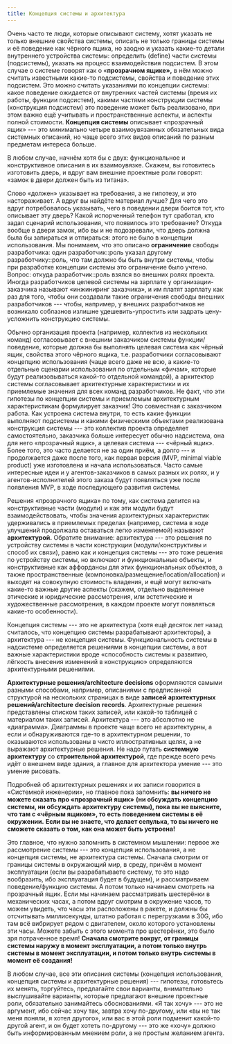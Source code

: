 ```yaml
---
title: Концепция системы и архитектура
---
```


Очень часто те люди, которые описывают систему, хотят указать не только
внешние свойства системы, описать не только границы системы и её
поведение как чёрного ящика, но заодно и указать какие-то детали
внутреннего устройства системы: определить (define) части системы
(подсистемы), указать на процесс взаимодействия подсистем. В этом случае
о системе говорят как о «**прозрачном ящике»,** в нём можно считать
известными какие-то подсистемы, свойства и поведение этих подсистем. Это
можно считать указаниями по концепции системы: какое поведение ожидается
от внутренних частей системы (время их работы, функции подсистем),
какими частями конструкции системы (конструкция подсистем) это поведение
может быть реализовано, при этом важно ещё учитывать и пространственные
аспекты, и аспекты полной стоимости. **Концепция системы** описывает
«прозрачный ящик» --- это минимально четыре взаимоувязанных обязательных
вида системных описаний, но чаще всего этих видов описаний по разным
предметам интереса больше.

В любом случае, начнём хотя бы с двух: функциональное и конструктивное
описания в их взаимоувязке. Скажем, вы готовитесь изготовить дверь, и
вдруг вам внешние проектные роли говорят: «замок в двери должен быть из
титана».

Слово «должен» указывает на требования, а не гипотезу, и это
настораживает. А вдруг вы найдёте материал лучше? Для чего это вдруг
потребовалось указывать, чего в поведении двери боится тот, кто
описывает эту дверь? Какой испорченный телефон тут сработал, кто задал
сценарий использования, что появилось это требование? Откуда вообще в
двери замок, ибо вы и не подозревали, что дверь должна была бы
запираться и отпираться: этого не было в концепции использования. Мы
понимаем, что это описано **ограничение** свободы разработчика: один
разработчик::роль указал другому разработчику::роль, что там должно бы
быть внутри системы, чтобы при разработке концепции системы это
ограничение было учтено. Вопрос: откуда разработчик::роль взялся во
внешних ролях проекта. Иногда разработчиков целевой системы на зарплате
у организации-заказчика называют «инжиниринг заказчика», и им платят
зарплату как раз для того, чтобы они создавали такие ограничения свободы
внешних разработчиков --- чтобы, например, у внешних разработчиков не
возникало соблазнов излишне удешевить-упростить или задрать
цену-усложнить конструкцию системы.

Обычно организация проекта (например, коллектив из нескольких команд)
согласовывает с внешним заказчиком системы функции/поведение, которые
должна бы выполнять целевая система как чёрный ящик, свойства этого
чёрного ящика, т.е. разработчики согласовывают концепцию использования
(чаще всего даже не всю, а какие-то отдельные сценарии использования по
отдельным «фичам», которые будут реализовываться какой-то отдельной
командой), а архитектор системы согласовывает архитектурные
характеристики и их приемлемые значения для всех команд разработчиков.
Не факт, что эти гипотезы по концепции системы и приемлемым
архитектурным характеристикам формулирует заказчик! Это совместная с
заказчиком работа. Как устроена система внутри, то есть какие функции
выполняют подсистемы и какими физическими объектами реализована
конструкция системы --- это коллектив проекта определяет самостоятельно,
заказчика больше интересует обычно надсистема, она для него «прозрачный
ящик», а целевая система --- «чёрный ящик». Более того, это часто
делается не за один приём, а долго --- и продолжается даже после того,
как первая версия (MVP, minimal viable product) уже изготовлена и начала
использоваться. Часто самые интересные идеи и у агентов-заказчиков в
самых разных их ролях, и у агентов-исполнителей этого заказа будут
появляться уже после появления MVP, в ходе последующего развития
системы.

Решения «прозрачного ящика» по тому, как система делится на
конструктивные части (модули) и как эти модули будут взаимодействовать,
чтобы значения архитектурных характеристик удерживались в приемлемых
пределах (например, система в ходе улучшений продолжала оставаться легко
изменяемой) называют **архитектурой.** Обратите внимание:
архитектура --- это решения по устройству системы в части конструкции
(модули/конструктивы и способ их связи), равно как и концепция
системы --- это тоже решения по устройству системы, но включают и
функциональные объекты, и конструктивные как аффордансы для этих
функциональных объектов, а также пространственные
(компоновка/размещение/location/allocation) и выходят на совокупную
стоимость владения, и ещё могут включать какие-то важные другие аспекты
(скажем, отдельно выделенные этические и юридические рассмотрения, или
эстетические и художественные рассмотрения, в каждом проекте могут
появляться какие-то особенности).

Концепция системы --- это не архитектура (хотя ещё десяток лет назад
считалось, что концепцию системы разрабатывают архитекторы), а
архитектура --- не концепция системы. Функциональность системы в
надсистеме определяется решениями в концепции системы, а вот важные
характеристики вроде «способность системы к развитию, лёгкость внесения
изменений в конструкцию» определяются архитектурными решениями.

**Архитектурные решения/architecture** **decisions** оформляются самыми
разными способами, например, описаниями с предписанной структурой на
нескольких страницах в виде **записей** **архитектурных
решений/architecture** **decision** **records**. Архитектурные решения
представлены списком таких записей, или какой-то таблицей с материалом
таких записей. Архитектура --- это абсолютно не «диаграмма». Диаграммы в
проекте чаще всего не архитектурны, а если и обнаруживаются где-то в
архитектурном решении, то оказываются использованы в чисто
иллюстративных целях, а не выражают архитектурные решения. Не надо
путать **системную архитектуру** со **строительной архитектурой**, где
прежде всего речь идёт о внешнем виде здания, а главное для архитектора
умение --- это умение рисовать.

Подробней об архитектурных решениях и их записи говорится в «Системной
инженерии», но главное пока запомнить: **вы ничего не можете сказать про
«прозрачный ящик»** **(ни обсуждать концепцию системы, ни обсуждать**
**архитектуру системы), пока вы не выясните, что там с «чёрным ящиком»,
то есть поведением системы в её окружении.** **Если вы не знаете, что
делает сепулька, то вы ничего не сможете сказать о том, как она может
быть устроена!**

Это главное, что нужно запомнить в системном мышлении: первое же
рассмотрение системы --- это концепция использования, а не концепция
системы, не архитектура системы. Сначала смотрим от границы системы в
окружающий мир, в среду, причём в момент эксплуатации (если вы
разрабатываете систему, то это надо вообразить, ибо эксплуатация будет в
будущем), и рассматриваем поведение/функцию системы. А потом только
начинаем смотреть на прозрачный ящик. Если мы начинаем рассматривать
шестерёнки в механических часах, а потом вдруг смотрим в окружение
часов, то можем увидеть, что часы эти расположены в ракете, и должны бы
отсчитывать миллисекунды, штатно работая с перегрузками в 30G, ибо там
всё вибрирует рядом с двигателем, около которого установлены эти часы.
Можете забыть с этого момента про шестерёнки, это было зря потраченное
время! **Сначала смотрите вокруг, от границы системы наружу в момент
эксплуатации, а потом только внутрь системы в момент эксплуатации, и
потом только внутрь системы в момент её создания!**

В любом случае, все эти описания системы (концепция использования,
концепция системы и архитектурные решения) --- гипотезы, готовьтесь их
менять, торгуйтесь, предлагайте свои варианты, внимательно выслушивайте
варианты, которые предлагают внешние проектные роли, обязательно
занимайтесь обоснованиями. «Я так хочу» --- это не аргумент, ибо сейчас
хочу так, завтра хочу по-другому, или «вы не так меня поняли, я хотел
другого», или вас в этой роли подменит какой-то другой агент, и он будет
хотеть по-другому --- это же «хочу» должно быть информированным мнением
роли, а не простым желанием агента.
